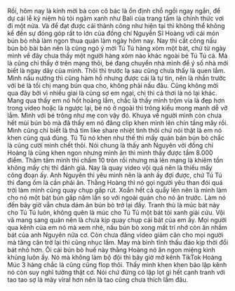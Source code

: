 Rồi, hôm nay là kính mời bà con cô bác là ổn định chỗ ngồi ngay ngắn, để dự cái lễ kỷ niệm hũ tỏi ngâm xanh như Bali của trang tấm là chính thức vơi đi một nửa. Và để đạt được cái thành công như hiện tại thì không thể không kể đến sự đóng góp rất to lớn của đồng chí Nguyễn Sĩ Hoàng với cái món bún bò nhà làm ngon thua quán làm ngày hôm nay. Nay thì cất công nấu bún bò bài bản nên là cũng ngỏ ý mời Tú Tú hàng xóm một bát, chứ từ ngày mình về đây chưa thấy một người hàng xóm nào khác ngoài bé Tú Tú cả. Mà là cũng chỉ thấy ở trên mạng thôi, bé đang chuyển nhà mình để ý số nhà mới biết là ngay dãy của mình. Thôi thì trước lạ sau cũng chưa thấy là quen lắm. Mình nấu nướng thì cũng hàm hồ nhưng được cái là tự tin, nên là nhắn trước với bé là tối chị mang bún qua cho, không phải nấu đâu. Cũng không mời qua đây bởi vì nhiều giai là cũng sợ em ngại, chị thì cả thơi là nó lại khác. Mang qua thấy em nó hốt hoảng lắm, chắc là thấy mình trộm vía là đẹp hơn trong video hoặc là ngược lại, bé nó ở ngoài thì trông kiểu mong manh dễ vỡ lắm. Mình với bé trông như mẹ con vậy đó. Khuya về người mình còn chưa hết mùi bún bò mà đã thấy em nó đăng clip khen mình lên chín tầng mây rồi. Mình cũng chỉ biết là thả tim like share nhiệt tình thôi chứ nói thật là em nó khen cũng quá đúng. Tú Tú nó khen như thế thì mấy quán bán bún bò chắc là cũng cười mình chết thôi. Nói chung là thấy anh Nguyên với đồng chí Hoàng là cũng khen ngon nhưng mình ăn thì mình thấy được tầm 8.000 điểm. Thâm tâm mình thì chấm 10 tròn rồi nhưng mà lên mạng là khiêm tốn không mấy chị thì đánh giá. Nay là quay video vội quá nên là thiếu mấy công đoạn ấy. Anh Nguyên thì yêu mình nên là anh ấy đợi được, chứ Tú Tú thì đang ốm là cần phải ăn. Thằng Hoàng thì nó gọi người yêu than đói quá trời làm mình cũng quay chụp gấp rút. Xoắn hết cả quẩy lên nên là mình làm cho nó một bát bún gấp năm lần so với ngoài quán cho nó ăn trước. Làm nó đến bây giờ vẫn chưa dám ăn bún bò trở lại đấy. Tranh thủ là múc bát này cho Tú Tú luôn, không quên là múc cho Tú Tú một bát tỏi xanh giải cứu. Vội vã mang sang quán nên là chưa kịp quay chụp cái bát của em ấy. Mọi người qua kênh của em nó mà xem nhé, nấu bún bò xong mất trí nhớ còn ăn nhầm bát của anh Nguyên nữa cơ. Còn chưa đăng video giảm cân cho mọi người mà tăng cân trở lại thì cũng nhục lắm. May mà bình tĩnh thấu đáo kịp thời đổi bát nhỏ hơn. Ôi cái bún bò huế này thằng Hoàng nó ăn ngon miệng kinh khủng luôn ấy. Nó mà không làm bộ đội thì bây giờ mở kênh TikTok Hoàng Múc 3 hàng chắc là cũng cũng flop thôi. Thấy mình khen khen bảo lập kênh nó còn suy nghĩ tưởng thật cơ. Nói chứ đừng có lập lọt gì hết cạnh tranh với tao tao sợ là mày viral hơn nên là tao cũng chưa thích lắm đâu.